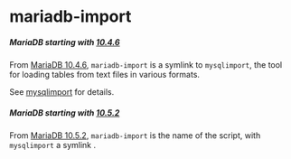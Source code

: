 # mariadb-import

##### MariaDB starting with [10.4.6](/kb/en/mariadb-1046-release-notes/)

From [MariaDB 10.4.6](/kb/en/mariadb-1046-release-notes/), `mariadb-import` is a symlink to `mysqlimport`, the tool for loading tables from text files in various formats.

See [mysqlimport](/clients-utilities/backup-restore-and-import-clients/mysqlimport/) for details.

##### MariaDB starting with [10.5.2](/kb/en/mariadb-1052-release-notes/)

From [MariaDB 10.5.2](/kb/en/mariadb-1052-release-notes/), `mariadb-import` is the name of the script, with `mysqlimport` a symlink .